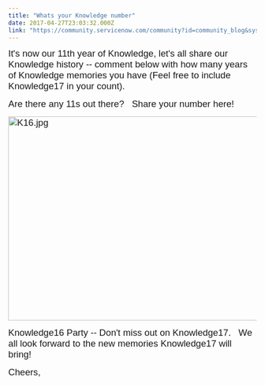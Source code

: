 ```yaml
---
title: "Whats your Knowledge number"
date: 2017-04-27T23:03:32.000Z
link: "https://community.servicenow.com/community?id=community_blog&sys_id=2a2e2a6ddbd0dbc01dcaf3231f961912"
---
```

<p><span style="font-family: arial, helvetica, sans-serif; font-size: 14pt;">It's now our 11th year of Knowledge, let's all share our Knowledge history -- comment below with how many years of Knowledge memories you have (Feel free to include Knowledge17 in your count).   </span></p><p></p><p><span style="font-family: arial, helvetica, sans-serif; font-size: 14pt;">Are there any 11s out there?   Share your number here!</span></p><p></p><p><span style="font-family: arial, helvetica, sans-serif; font-size: 14pt;"><img  alt="K16.jpg" class="image-1 jive-image" src="0db54846db98db048c8ef4621f96190c.iix" style="width: 620px; height: 413px;"/></span></p><p><span style="font-family: arial, helvetica, sans-serif; font-size: 14pt;">Knowledge16 Party -- Don't miss out on Knowledge17.   We all look forward to the new memories Knowledge17 will bring!</span></p><p></p><p><span style="font-family: arial, helvetica, sans-serif; font-size: 14pt;">Cheers,</span></p>